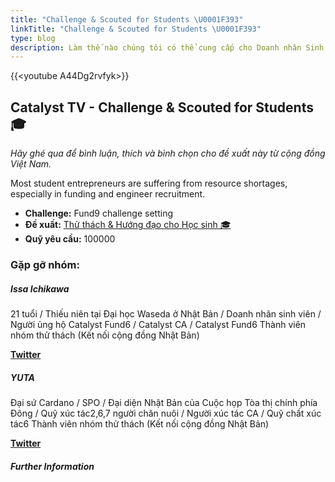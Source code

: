 ```yaml
---
title: "Challenge & Scouted for Students \U0001F393"
linkTitle: "Challenge & Scouted for Students \U0001F393"
type: blog
description: Làm thế nào chúng tôi có thể cung cấp cho Doanh nhân Sinh viên một nơi để thu hút ý tưởng của họ với thế giới và cơ hội kết nối với các Kỹ sư?
---
```


{{&lt;youtube A44Dg2rvfyk&gt;}}

## Catalyst TV - Challenge &amp; Scouted for Students 🎓

*Hãy ghé qua để bình luận, thích và bình chọn cho đề xuất này từ cộng đồng Việt Nam.*

Most student entrepreneurs are suffering from resource shortages, especially in funding and engineer recruitment.

- **Challenge:** Fund9 challenge setting
- **Đề xuất:** [Thử thách &amp; Hướng đạo cho Học sinh 🎓](https://cardano.ideascale.com/c/idea/399737)
- **Quỹ yêu cầu:** 100000

### Gặp gỡ nhóm:

##### **Issa Ichikawa**

21 tuổi / Thiếu niên tại Đại học Waseda ở Nhật Bản / Doanh nhân sinh viên / Người ủng hộ Catalyst Fund6 / Catalyst CA / Catalyst Fund6 Thành viên nhóm thử thách (Kết nối cộng đồng Nhật Bản)

[**Twitter**](https://twitter.com/Cardano_ISSA)

##### **YUTA**

Đại sứ Cardano / SPO / Đại diện Nhật Bản của Cuộc họp Tòa thị chính phía Đông / Quỹ xúc tác2,6,7 người chăn nuôi / Người xúc tác CA / Quỹ chất xúc tác6 Thành viên nhóm thử thách (Kết nối cộng đồng Nhật Bản)

[**Twitter**](https://twitter.com/yuta_cryptox)

##### Further Information
